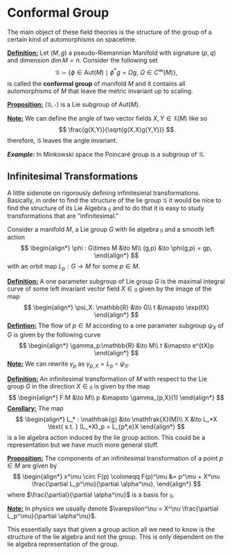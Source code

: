 # Conformal Group

The main object of these field theories is the structure of the group of a certain kind of automorphisms on spacetime.

**<u>Definition:</u>** Let $(M,g)$ a pseudo-Riemannian Manifold with signature $(p,q)$ and dimension $\dim M = n$. Consider the following set
$$
\mathcal{G} \coloneqq \{\phi \in \text{Aut}(M) \mid \phi^* g = \Omega g,\ \Omega \in C^\infty(M)\},
$$
is called the **conformal group** of manifold $M$ and it contains all automorphisms of $M$ that leave the metric invariant up to scaling. 

**<u>Proposition:</u>** $(\mathcal{G},\circ)$ is a Lie subgroup of $\text{Aut}(M)$. 

**<u>Note:</u>** We can define the angle of two vector fields $X,Y \in \mathfrak{X}(M)$ like so
$$
\frac{g(X,Y)}{\sqrt{g(X,X)g(Y,Y)}}
$$
therefore, $\mathcal{G}$ leaves the angle invariant.

***Example:*** In Minkowski space the Poincaré group is a subgroup of $\mathcal{G}$.



## Infinitesimal Transformations

A little sidenote on rigorously defining infinitesimal transformations. Basically, in order to find the structure of the lie group $\mathcal{G}$ it would be nice to find the structure of its Lie Algebra $\mathfrak{g}$ and to do that it is easy to study transformations that are “infinitesimal.”

Consider a manifold $M$, a Lie group $G$ with lie algebra $\mathfrak{g}$ and a smooth left action
$$
\begin{align*}
\phi : G\times M &\to M\\
(g,p) &\to \phi(g,p) = gp,
\end{align*}
$$
with an orbit map $L_p : G \to M$ for some $p\in M$.



**<u>Definition:</u>** A one parameter subgroup of Lie group $G$ is the maximal integral curve of some left invariant vector field $X \in \mathfrak{g}$ given by the image of the map
$$
\begin{align*}
\psi_X: \mathbb{R} &\to G\\
t &\mapsto \exp(tX)
\end{align*}
$$
**<u>Defintion:</u>** The flow of $p \in M$ according to a one parameter subgroup $\psi_X$ of $G$ is given by the following curve
$$
\begin{align*}
\gamma_p:\mathbb{R} &\to M\\
t &\mapsto e^{tX}p
\end{align*}
$$
**<u>Note:</u>** We can rewrite $\gamma_p$ as $\gamma_{p,X} = L_p \circ \psi_X$.

**<u>Definition:</u>** An infinitesimal transformation of $M$ with respect to the Lie group $G$ in the direction $X\in \mathfrak{g}$ is given by the map
$$
\begin{align*}
F:M &\to M\\
p &\mapsto \gamma_{p,X}(1)
\end{align*}
$$
**<u>Corollary:</u>** The map 
$$
\begin{align*}
L_* : \mathfrak{g} &\to \mathfrak{X}(M)\\
X &\to L_*X \text{ s.t. } (L_*X)_p = L_{p*,e}X
\end{align*}
$$
is a lie algebra action induced by the lie group action. This could be a representation but we have much more general stuff.

**<u>Proposition:</u>** The components of an infinitesimal transformation of a point $p \in M$ are given by
$$
\begin{align*}
x^\mu \circ F(p) \coloneqq  F(p)^\mu &= p^\mu + X^\nu \frac{\partial L_p^\mu}{\partial \alpha^\nu},
\end{align*}
$$
where $\frac{\partial}{\partial \alpha^\nu}$ is a basis for $\mathfrak{g}$. 

**<u>Note:</u>** In physics we usually denote $\varepsilon^\nu = X^\nu \frac{\partial L_p^\mu}{\partial \alpha^\nu}$.



This essentially says that given a group action all we need to know is the structure of the lie algebra and not the group. This is only dependent on the lie algebra representation of the group.   





